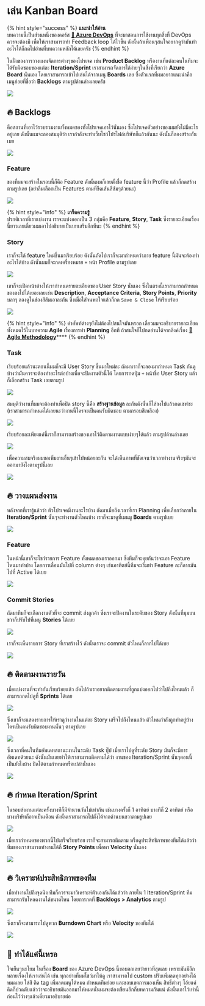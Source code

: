 # เล่น Kanban Board

{% hint style="success" %}
**แนะนำให้อ่าน**  
บทความนี้เป็นส่วนหนึ่งของคอร์ส [**👶 Azure DevOps**](https://saladpuk.gitbook.io/learn/cloud/azure-devops) ที่จะมาสอนการใช้งานทุกสิ่งที่ DevOps ควรจะต้องมี เพื่อให้เราสามารถทำ Feedback loop ได้ไวขึ้น ดังนั้นถ้าเพื่อนๆสนใจอยากดูว่ามันทำอะไรได้ก็กดไปอ่านที่บทความหลักได้เลยครัช
{% endhint %}

ในฝั่งของการวางแผนจัดการต่างๆของโปรเจค เช่น **Product Backlog** หรืองานที่แต่ละคนในทีมจะได้รับผิดชอบของแต่ละ **Iteration/Sprint** เราสามารถจัดการได้ง่ายๆในสิ่งที่เรียกว่า **Azure Board** นั่นเอง โดยเราสามารถเข้าไปเล่นได้จากเมนู **Boards** เลย ซึ่งตัวแรกที่ผมอยากแนะนำคือเมนูย่อยที่ชื่อว่า **Backlogs** ตามรูปด้านล่างเลยครัช

![](../../.gitbook/assets/image%20%28581%29.png)

## 🔥 Backlogs

คือสถานที่เอาไว้รวบรวมงานทั้งหมดของทั้งโปรเจคเอาไว้นั่นเอง ซึ่งโปรเจคตัวอย่างของผมยังไม่มีอะไรอยู่เลย ดังนั้นผมจะลองสมมุติว่า เรากำลังจะทำเว็บโชว์โปรไฟล์บริษัทก็แล้วกันนะ ดังนั้นก็ลองสร้างกันเบย

![](../../.gitbook/assets/image%20%28259%29.png)

### Feature

ของที่ผมจะสร้างในรอบนี้ก็คือ Feature ดังนั้นผมก็เลยตั้งชื่อ feature นี้ว่า Profile แล้วก็กดสร้างตามรูปเลย \(อย่าลืมเลือกเป็น Features ตามที่ขีดเส้นสีส้มๆด้วยนะ\)

![](../../.gitbook/assets/image%20%28103%29.png)

{% hint style="info" %}
**เกร็ดความรู้**  
ปรกติเวลาที่เราแบ่งงาน เราจะแบ่งออกเป็น 3 กลุ่มคือ **Feature**, **Story**, **Task** ซึ่งรายละเอียดเรื่องนี้ยาวเลยเดี๋ยวผมเอาไปอธิบายเป็นบทเสริมอีกทีนะ
{% endhint %}

### Story

เราก็จะได้ feature ใหม่ขึ้นมาเรียบร้อย ดังนั้นถัดไปเราก็จะมากำหนดว่าภาย feature นี้มันจะต้องทำอะไรได้บ้าง ดังนั้นผมก็จะกดเครื่องหมาย `+` หน้า Profile ตามรูปเลย

![](../../.gitbook/assets/image%20%28250%29.png)

เขาก็จะเปิดหน้าต่างให้เรากำหนดรายละเอียดของ User Story นั่นเอง ซึ่งในตรงนี้เราสามารถกำหนดของลงไปได้เยอะเลยเช่น **Description**, **Acceptance Criteria**, **Story Points**, **Priority** บลาๆ ลองดูในช่องสีส้มเอาละกัน ซึ่งเมื่อใส่จนพอใจแล้วก็กด `Save & Close` ให้เรียบร้อย

![](../../.gitbook/assets/image%20%28483%29.png)

{% hint style="info" %}
คำศัพท์ต่างๆยังไม่ต้องไปสนใจมันหรอก เดี๋ยวผมจะอธิบายรายละเอียดทั้งหมดไว้ในบทความ **Agile** เรื่องการทำ **Planning** อีกที ถ้าสนใจก็ไปกดอ่านได้จากลิงค์เรื่อง [👦 **Agile Methodology**](https://saladpuk.gitbook.io/learn/basic/agile-methodology)\*\*\*\*
{% endhint %}

### Task

เรียบร้อยแล้วนะตอนนี้ผมก็จะมี User Story ขึ้นมาใหม่ละ ถัดมาเราก็จะลองมากำหนด Task กันดูบ้างว่ามันควรจะต้องทำอะไรต่อบ้างเพื่อจะปิดงานตัวนี้ได้ โดยการกดปุ่ม `+` หน้าชื่อ User Story แล้วก็เลือกสร้าง Task เลยตามรูป

![](../../.gitbook/assets/image%20%28203%29.png)

สมมุติว่างานที่ผมจะต้องทำเพื่อปิด story นี้คือ **สร้างฐานข้อมูล** ละกันดังนั้นก็ใส่ลงไปแล้วกดเซฟซะ \(เราสามารถกำหนดได้เลยนะว่างานนี้ใครจะเป็นคนรับผิดชอบ ตามกรอบสีเหลือง\)

![](../../.gitbook/assets/image%20%28284%29.png)

เรียบร้อยละเพียงแค่นี้เราก็สามารถสร้างของเอาไว้ติดตามงานแบบง่ายๆได้แล้ว ตามรูปด้านล่างเลย

![](../../.gitbook/assets/image%20%2866%29.png)

เพื่อความสมจริงผมขอเพิ่มงานอื่นๆเข้าไปหน่อยละกัน จะได้เห็นภาพที่ชัดเจนว่าเวลาทำงานจริงๆมันจะออกมายังไงตามรูปนี้เลย

![](../../.gitbook/assets/image%20%2842%29.png)

## 🔥 วางแผนส่งงาน

หลังจากที่เรารู้แล้วว่า ตัวโปรเจคมีงานอะไรบ้าง ถัดมาเมื่อถึงเวลาที่เรา Planning เพื่อเลือกว่าภายใน **Iteration/Sprint** นั้นๆจะทำงานตัวไหนบ้าง เราก็จะมาดูที่เมนมู **Boards** ตามรูปเบย

![](../../.gitbook/assets/image%20%2816%29.png)

### Feature

ในหน้านี้เขาก็จะโชว์รายการ Feature ทั้งหมดของเราออกมา ซึ่งทีมก็จะคุยกันว่าจะเอา Feature ไหนมาทำบ้าง โดยการเลื่อนมันไปที่ column ต่างๆ เช่นอาทิตย์นี้ทีมจะเริ่มทำ Feature ละก็ลากมันไปที่ Active ได้เบย

![](../../.gitbook/assets/image%20%2829%29.png)

### Commit Stories

ถัดมาทีมก็จะเลือกงานตัวที่จะ commit ส่งลูกค้า ซึ่งเราจะปิดงานในระดับของ Story ดังนั้นที่มุมบนขวาก็ปรับไปที่เมนู **Stories** ได้เบย

![](../../.gitbook/assets/image%20%28190%29.png)

เราก็จะเห็นรายการ Story ที่เราสร้างไว้ ดังนั้นเราจะ commit ตัวไหนก็ลากไปได้เบย

![](../../.gitbook/assets/image%20%28595%29.png)

## 🔥 ติดตามงานรายวัน

เมื่อแบ่งงานที่จะทำกันเรียบร้อยแล้ว ถัดไปถ้าเราอยากติดตามงานที่ถูกแบ่งออกไปว่าไปถึงไหนแล้ว ก็สามารถกดไปดูที่ **Sprints** ได้เลย

![](../../.gitbook/assets/image%20%28191%29.png)

ซึ่งเขาก็จะแสดงรายการให้เราดูว่างานในแต่ละ Story เสร็จไปถึงไหนแล้ว ตัวไหนกำลังถูกทำอยู่บ้าง ใครเป็นคนรับผิดชอบงานนั้นๆ ตามรูปเลย

![](../../.gitbook/assets/image%20%2819%29.png)

ซึ่งเวลาที่คนในทีมอัพเดทสถานะงานในระดับ Task ปุ๊ป เมื่อเราไปดูที่ระดับ Story มันก็จะมีการอัพเดทด้วยนะ ดังนั้นมันเลยทำให้เราสามารถติดตามได้ว่า งานของ Iteration/Sprint นั้นๆตอนนี้เป็นยังไงบ้าง ปิดได้ตามกำหนดหรือเปล่านั่นเอง

![](../../.gitbook/assets/image%20%28433%29.png)

## 🔥 กำหนด Iteration/Sprint 

ในรอบส่งงานแต่ละครั้งบางทีก็มีจำนวนวันไม่เท่ากัน เช่นบางครั้งก็ 1 อาทิตย์ บางทีก็ 2 อาทิตย์ หรือบางบริษัทก็อาจเป็นเดือน ดังนั้นเราสามารถไปตั้งได้จากด้านบนขวาตามรูปเลย

![](../../.gitbook/assets/image%20%28345%29.png)

เมื่อเรากำหนดของพวกนี้ไปเสร็จเรียบร้อย เราก็จะสามารถติดตาม หรือดูประสิทธิภาพของทีมได้แล้วว่า ทีมของเราสามารถทำงานได้กี่ **Story Points** เพื่อหา **Velocity** นั่นเอง

![](../../.gitbook/assets/image%20%28377%29.png)

## 🔥 วิเคราะห์ประสิทธิภาพของทีม

เมื่อทำงานไปถึงจุดนึง ทีมก็ควรจะมาวิเคราะห์ตัวเองกันได้แล้วว่า ภายใน 1 Iteration/Sprint ทีมสามารถรับโหลดงานได้ขนาดไหน โดยการกดที่ **Backlogs &gt; Analytics** ตามรูป

![](../../.gitbook/assets/image%20%28268%29.png)

ซึ่งเราก็จะสามารถไปดูพวก **Burndown Chart** หรือ **Velocity** ของทีมได้

![](../../.gitbook/assets/image%20%28421%29.png)

## 🤔 ทำได้แค่นี้เหรอ

ใจเย็นๆนะโยม ในเรื่อง **Board** ของ Azure DevOps นี้ขอบอกเลยว่ายาวที่สุดเลย เพราะมันมีอีกหลายเรื่องให้เราเล่นได้ เช่น ทุกอย่างที่ผมโชว์มาให้ดู เราสามารถไป custom ปรับเพิ่มลดทุกอย่างได้หมดเลย ใส่สี ติด tag เพิ่มลดเมนูได้หมด กำหนดทีมย่อย และขอบเขตการมองเห็น สิทธิ์ต่างๆ โอ้ยแค่คิดก็ปวดตับแล้วว่าจะอธิบายมันออกมาให้หมดนั่นผมจะต้องเขียนอีกกี่บทความกันแน่ ดังนั้นเอาไว้เท่านี้ก่อนไว้ว่างๆแล้วเดี๋ยวมาอธิบายต่อ

